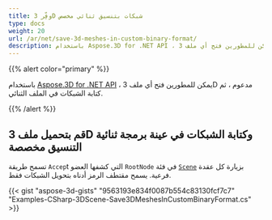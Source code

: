 ```yaml
---
title: وفِّر 3D شبكات بتنسيق ثنائي مخصص
type: docs
weight: 20
url: /ar/net/save-3d-meshes-in-custom-binary-format/
description: باستخدام Aspose.3D for .NET API ، يمكن للمطورين فتح أي ملف 3D مدعوم ، ثم كتابة الشبكات في الملف الثنائي المخصص.
---
```

{{% alert color="primary" %}}

باستخدام [Aspose.3D for .NET API](https://products.aspose.com/3d/net/) ، يمكن للمطورين فتح أي ملف 3D مدعوم ، ثم كتابة الشبكات في الملف الثنائي.

{{% /alert %}}
##  **قم بتحميل ملف 3D وكتابة الشبكات في عينة برمجة ثنائية التنسيق مخصصة**
تسمح طريقة `Accep`t التي كشفها العضو `RootNode` في فئة [`Scene`](https://reference.aspose.com/3d/net/aspose.threed/scene) بزيارة كل عقدة فرعية. يسمح مقتطف الرمز أدناه بتحويل الشبكات فقط.

{{< gist "aspose-3d-gists" "9563193e834f0087b554c83130fcf7c7" "Examples-CSharp-3DScene-Save3DMeshesInCustomBinaryFormat.cs" >}}
